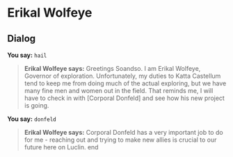# Erikal Wolfeye
## Dialog

**You say:** `hail`



>**Erikal Wolfeye says:** Greetings Soandso. I am Erikal Wolfeye, Governor of exploration. Unfortunately, my duties to Katta Castellum tend to keep me from doing much of the actual exploring, but we have many fine men and women out in the field. That reminds me, I will have to check in with [Corporal Donfeld] and see how his new project is going.

**You say:** `donfeld`



>**Erikal Wolfeye says:** Corporal Donfeld has a very important job to do for me - reaching out and trying to make new allies is crucial to our future here on Luclin.
end
